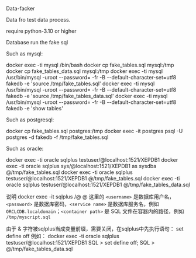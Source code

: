 
Data-facker 

Data fro test data process.

require python-3.10 or higher


Database run the fake sql

Such as mysql:

docker exec -ti mysql /bin/bash
docker cp fake_tables.sql mysql:/tmp
docker cp fake_tables_data.sql  mysql:/tmp
docker exec -ti mysql /usr/bin/mysql -uroot --password=<PASSWORD> -fr -B --default-character-set=utf8 fakedb  -e 'source /tmp/fake_tables.sql'
docker exec -ti mysql /usr/bin/mysql -uroot --password=<PASSWORD> -fr -B --default-character-set=utf8 fakedb  -e 'source /tmp/fake_tables_data.sql'
docker exec -ti mysql /usr/bin/mysql -uroot --password=<PASSWORD> -fr -B --default-character-set=utf8 fakedb  -e 'show tables'


Such as postgresql:

docker cp fake_tables.sql postgres:/tmp
docker exec -it postgres psql -U postgres -d fakedb -f /tmp/fake_tables.sql


Such as oracle:

docker exec -ti oracle sqlplus testuser/<PASSWORD>@localhost:1521/XEPDB1 
docker exec -ti oracle sqlplus sys/<PASSWORD>@localhost:1521/XEPDB1 as sysdba  @/tmp/fake_tables.sql
docker exec -ti oracle sqlplus testuser/<PASSWORD>@localhost:1521/XEPDB1  @/tmp/fake_tables.sql
docker exec -ti oracle sqlplus testuser/<PASSWORD>@localhost:1521/XEPDB1  @/tmp/fake_tables_data.sql

说明
docker exec -it <container name> sqlplus <username>/<password>@<service name> @<container path>
  这里的 `<username>` 是数据库用户名，`<password>` 是数据库密码，`<service name>` 是数据库服务名，例如 `ORCLCDB.localdomain`；`<container path>` 是 SQL 文件在容器内的路径，例如 `/tmp/myscript.sql`

由于 & 字符被sqlplus当成变量前缀，需要关闭，在sqlplus中先执行语句： set define off
例如：
docker exec -ti oracle sqlplus testuser/<PASSWORD>@localhost:1521/XEPDB1 
SQL > set define off;
SQL > @/tmp/fake_tables_data.sql

